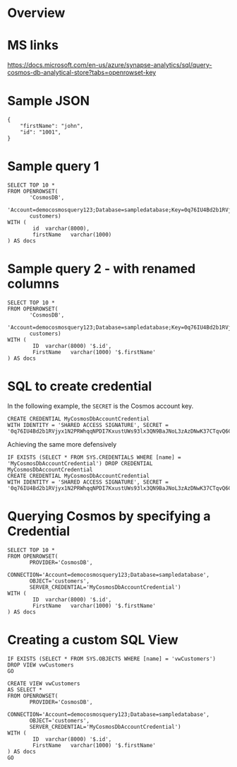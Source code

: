 # Overview

# MS links
https://docs.microsoft.com/en-us/azure/synapse-analytics/sql/query-cosmos-db-analytical-store?tabs=openrowset-key


# Sample JSON
```
{
    "firstName": "john",
    "id": "1001",
}

```

# Sample query 1

```
SELECT TOP 10 *
FROM OPENROWSET( 
       'CosmosDB',
       'Account=democosmosquery123;Database=sampledatabase;Key=0q76IU4Bd2b1RVjyx1N2PRWhqqNPDI7KxustUWs93lx3QN9BaJNoL3zAzDNwK37CTqvQ6CN9xBZpZsE7obA5JA==',
       customers)
WITH (  
        id	varchar(8000),
        firstName   varchar(1000)
) AS docs

```

# Sample query 2 - with renamed columns
```
SELECT TOP 10 *
FROM OPENROWSET( 
       'CosmosDB',
       'Account=democosmosquery123;Database=sampledatabase;Key=0q76IU4Bd2b1RVjyx1N2PRWhqqNPDI7KxustUWs93lx3QN9BaJNoL3zAzDNwK37CTqvQ6CN9xBZpZsE7obA5JA==',
       customers)
WITH (  
        ID	varchar(8000) '$.id',
        FirstName   varchar(1000) '$.firstName'
) AS docs

```

# SQL to create credential
In the following example, the `SECRET` is the Cosmos account key.
```
CREATE CREDENTIAL MyCosmosDbAccountCredential
WITH IDENTITY = 'SHARED ACCESS SIGNATURE', SECRET = '0q76IU4Bd2b1RVjyx1N2PRWhqqNPDI7KxustUWs93lx3QN9BaJNoL3zAzDNwK37CTqvQ6CN9xBZpZsE7obA5JA==';
```

Achieving the same more defensively

```
IF EXISTS (SELECT * FROM SYS.CREDENTIALS WHERE [name] = 'MyCosmosDbAccountCredential') DROP CREDENTIAL MyCosmosDbAccountCredential
CREATE CREDENTIAL MyCosmosDbAccountCredential
WITH IDENTITY = 'SHARED ACCESS SIGNATURE', SECRET = '0q76IU4Bd2b1RVjyx1N2PRWhqqNPDI7KxustUWs93lx3QN9BaJNoL3zAzDNwK37CTqvQ6CN9xBZpZsE7obA5JA==';
```

# Querying Cosmos by specifying a Credential

```
SELECT TOP 10 *
FROM OPENROWSET( 
       PROVIDER='CosmosDB',
       CONNECTION='Account=democosmosquery123;Database=sampledatabase',
       OBJECT='customers',
       SERVER_CREDENTIAL='MyCosmosDbAccountCredential')
WITH (  
        ID	varchar(8000) '$.id',
        FirstName   varchar(1000) '$.firstName'
) AS docs

```

# Creating a custom SQL View
```
IF EXISTS (SELECT * FROM SYS.OBJECTS WHERE [name] = 'vwCustomers') DROP VIEW vwCustomers
GO

CREATE VIEW vwCustomers 
AS SELECT *
FROM OPENROWSET( 
       PROVIDER='CosmosDB',
       CONNECTION='Account=democosmosquery123;Database=sampledatabase',
       OBJECT='customers',
       SERVER_CREDENTIAL='MyCosmosDbAccountCredential')
WITH (  
        ID	varchar(8000) '$.id',
        FirstName   varchar(1000) '$.firstName'
) AS docs
GO

```
